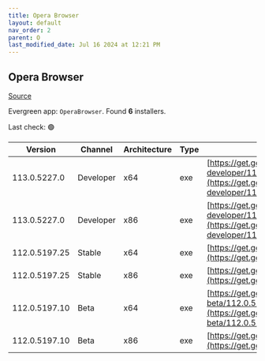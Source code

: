 ```yaml
---
title: Opera Browser
layout: default
nav_order: 2
parent: O
last_modified_date: Jul 16 2024 at 12:21 PM
---
```


## Opera Browser

[Source](https://www.opera.com/browsers/opera)

Evergreen app: `OperaBrowser`. Found **6** installers.

Last check: 🟢

| Version       | Channel   | Architecture | Type | URI                                                                                                                                                                                                                    |
| ------------- | --------- | ------------ | ---- | ---------------------------------------------------------------------------------------------------------------------------------------------------------------------------------------------------------------------- |
| 113.0.5227.0  | Developer | x64          | exe  | [https://get.geo.opera.com/pub/opera-developer/113.0.5227.0/win/Opera_Developer_113.0.5227.0_Setup_x64.exe](https://get.geo.opera.com/pub/opera-developer/113.0.5227.0/win/Opera_Developer_113.0.5227.0_Setup_x64.exe) |
| 113.0.5227.0  | Developer | x86          | exe  | [https://get.geo.opera.com/pub/opera-developer/113.0.5227.0/win/Opera_Developer_113.0.5227.0_Setup.exe](https://get.geo.opera.com/pub/opera-developer/113.0.5227.0/win/Opera_Developer_113.0.5227.0_Setup.exe)         |
| 112.0.5197.25 | Stable    | x64          | exe  | [https://get.geo.opera.com/pub/opera/desktop/112.0.5197.25/win/Opera_112.0.5197.25_Setup_x64.exe](https://get.geo.opera.com/pub/opera/desktop/112.0.5197.25/win/Opera_112.0.5197.25_Setup_x64.exe)                     |
| 112.0.5197.25 | Stable    | x86          | exe  | [https://get.geo.opera.com/pub/opera/desktop/112.0.5197.25/win/Opera_112.0.5197.25_Setup.exe](https://get.geo.opera.com/pub/opera/desktop/112.0.5197.25/win/Opera_112.0.5197.25_Setup.exe)                             |
| 112.0.5197.10 | Beta      | x64          | exe  | [https://get.geo.opera.com/pub/opera-beta/112.0.5197.10/win/Opera_beta_112.0.5197.10_Setup_x64.exe](https://get.geo.opera.com/pub/opera-beta/112.0.5197.10/win/Opera_beta_112.0.5197.10_Setup_x64.exe)                 |
| 112.0.5197.10 | Beta      | x86          | exe  | [https://get.geo.opera.com/pub/opera-beta/112.0.5197.10/win/Opera_beta_112.0.5197.10_Setup.exe](https://get.geo.opera.com/pub/opera-beta/112.0.5197.10/win/Opera_beta_112.0.5197.10_Setup.exe)                         |
